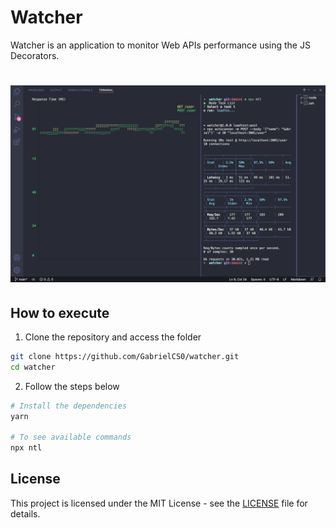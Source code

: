 # Watcher

Watcher is an application to monitor Web APIs performance using the JS Decorators.

<h1 align="center">
  <img alt="Performance Monitor" src="./github/watcher.png" />
</h1>

## How to execute

1) Clone the repository and access the folder

```bash
git clone https://github.com/GabrielCS0/watcher.git
cd watcher
```

2) Follow the steps below

```bash
# Install the dependencies
yarn

# To see available commands
npx ntl
```

## License

This project is licensed under the MIT License - see the [LICENSE](https://github.com/GabrielCS0/watcher/blob/main/LICENSE) file for details.